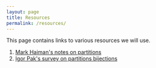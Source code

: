 ```yaml
---
layout: page
title: Resources
permalink: /resources/
---
```


This page contains links to various resources we will use.

1. [Mark Haiman's notes on partitions](https://math.berkeley.edu/~mhaiman/math172-spring10/partitions.pdf)
2. [Igor Pak's survey on partitions bijections](https://www.math.ucla.edu/~pak/papers/psurvey.pdf)
